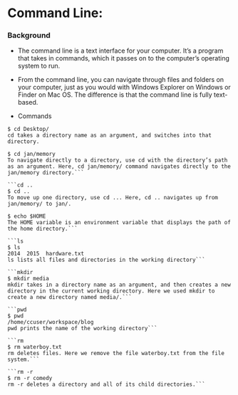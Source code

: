# Command Line:
### Background
- The command line is a text interface for your computer. It’s a program that takes in commands, which it passes on to the computer’s operating system to run.

- From the command line, you can navigate through files and folders on your computer, just as you would with Windows Explorer on Windows or Finder on Mac OS. The difference is that the command line is fully text-based.


-  Commands

```cd
$ cd Desktop/
cd takes a directory name as an argument, and switches into that directory.

$ cd jan/memory
To navigate directly to a directory, use cd with the directory’s path as an argument. Here, cd jan/memory/ command navigates directly to the jan/memory directory.```

```cd ..
$ cd ..
To move up one directory, use cd ... Here, cd .. navigates up from jan/memory/ to jan/.
```

```HOME
$ echo $HOME
The HOME variable is an environment variable that displays the path of the home directory.```

```ls
$ ls
2014  2015  hardware.txt
ls lists all files and directories in the working directory```

```mkdir
$ mkdir media
mkdir takes in a directory name as an argument, and then creates a new directory in the current working directory. Here we used mkdir to create a new directory named media/.```

```pwd
$ pwd
/home/ccuser/workspace/blog
pwd prints the name of the working directory```

```rm
$ rm waterboy.txt
rm deletes files. Here we remove the file waterboy.txt from the file system.```

```rm -r
$ rm -r comedy
rm -r deletes a directory and all of its child directories.```
